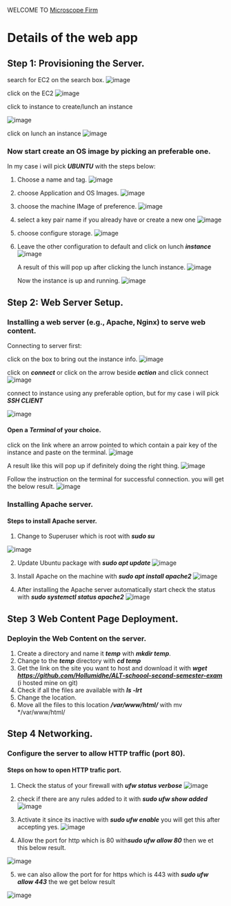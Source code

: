 WELCOME TO [Microscope Firm](http://51.21.150.27/)

# Details of the web app

## Step 1: Provisioning the Server.

search for EC2 on the search box.
![image](https://github.com/user-attachments/assets/47ecfa54-add9-4f66-a0fa-cca7a2c66677)

click on the EC2 
![image](https://github.com/user-attachments/assets/8a2fc3b6-8d99-4b79-a783-97802e6400db)

click to instance to create/lunch an instance

![image](https://github.com/user-attachments/assets/81cd9c1c-9795-42ff-bcab-09fb187fb79f)

click on lunch an instance 
![image](https://github.com/user-attachments/assets/3eaa9496-eefe-447e-b07b-0dcf7d6a1478)

### Now start create an OS image by picking an preferable one.
In my case i will pick ***UBUNTU*** with the steps below:

1. Choose a name and tag.
   ![image](https://github.com/user-attachments/assets/47cd9f85-121d-4d2f-a293-18383b7fd73b)

2. choose Application and OS Images.
  ![image](https://github.com/user-attachments/assets/81456476-dbbc-490a-93a6-75e0008fbaca)

3. choose the machine IMage of preference.
 ![image](https://github.com/user-attachments/assets/e6de7977-8bda-4957-aeec-7080181167d3)

4. select a key pair name if you already have or create a new one
 ![image](https://github.com/user-attachments/assets/3b64e574-101f-4254-b295-e8601bff3fbb)

5. choose configure storage.
   ![image](https://github.com/user-attachments/assets/399075e5-8b89-4777-8e9f-a07c260a033a)

6. Leave the other configuration to default and click on lunch ***instance***
   ![image](https://github.com/user-attachments/assets/e5534c48-f44c-42cd-8cea-116a3661be06)

   A result of this will pop up after clicking the lunch instance.
   ![image](https://github.com/user-attachments/assets/e0411a5c-cbd2-4c2c-9285-26b032104714)

   Now the instance is up and running.
   ![image](https://github.com/user-attachments/assets/15a45fe3-e3fb-4d88-8045-0d93c950e0b0)

  
## Step 2: Web Server Setup.
###  Installing a web server (e.g., Apache, Nginx) to serve web content.

Connecting to server first:

click on the box to bring out the instance info.
![image](https://github.com/user-attachments/assets/0a5fbd26-01d8-4f9d-9ef1-f93e9ef3442e)

click on ***connect*** or click on the arrow beside ***action*** and click connect
![image](https://github.com/user-attachments/assets/cf36b642-c1c5-4d76-805d-0f808e53b617)

connect to instance using any preferable option, but for my case i will pick ***SSH CLIENT***

![image](https://github.com/user-attachments/assets/2d570f83-4596-4d3e-852f-bf62990e4364)

#### Open a ***Terminal*** of your choice.

click on the link where an arrow pointed to which contain a pair key of the instance and paste on the terminal.
![image](https://github.com/user-attachments/assets/4a339deb-dd4e-4e2c-b5ec-2987195e0281)

A result like this will pop up if definitely doing the right thing.
![image](https://github.com/user-attachments/assets/463121da-2d9c-412f-832d-71ba1e84b90d)

Follow the instruction on the terminal for successful connection. you will get the below result.
![image](https://github.com/user-attachments/assets/1e028042-019a-4e37-8ed2-5a2a7cbc80d2)

### Installing Apache server.
#### Steps to install Apache server.
1. Change to Superuser which is root with ***sudo su***
   
![image](https://github.com/user-attachments/assets/34d2284e-eda6-4c6e-8dfe-4850ec4af7bc)

2. Update Ubuntu package with ***sudo apt update***
![image](https://github.com/user-attachments/assets/a653b80a-14b8-4ff2-b32e-b6128ffdf304)

3. Install Apache on the machine with ***sudo apt install apache2***
![image](https://github.com/user-attachments/assets/b93cb4be-1578-4e28-9876-0083ceb2567b)

4. After installing the Apache server automatically start check the status with ***sudo systemctl status apache2***
   ![image](https://github.com/user-attachments/assets/be5c5a1a-d03c-49e8-b074-96ec730b535c)

## Step 3 Web Content Page Deployment.
### Deployin the Web Content on the server.
1. Create a directory and name it ***temp*** with ***mkdir temp***.
2. Change to the ***temp*** directory with ***cd temp***
3. Get the link on the site you want to host and download it with ***wget https://github.com/Hollumidhe/ALT-schoool-second-semester-exam*** (i hosted mine on git)
4. Check if all the files are  available with ***ls -lrt***
5. Change the location.
6. Move all the files to this location ***/var/www/html/*** with mv */var/www/html/

## Step 4 Networking.
### Configure the server to allow HTTP traffic (port 80).
#### Steps on how to open HTTP trafic port.
1. Check the status of your firewall with ***ufw status verbose***
![image](https://github.com/user-attachments/assets/5aad338e-fa22-4df7-9844-5d5ef5653e66)

2. check if there are any rules added to it with ***sudo ufw show added***
![image](https://github.com/user-attachments/assets/c29c3d09-642d-4384-8f79-05836723fb63)

3. Activate it since its inactive with ***sudo ufw enable*** you will get this after accepting yes.
![image](https://github.com/user-attachments/assets/f0383a03-c79c-4917-af46-c3bc4f3ef6ce)

4. Allow the port for http which is 80 with***sudo ufw allow 80*** then we et this below result.

![image](https://github.com/user-attachments/assets/a41c4f4b-2e92-4caa-a0ce-2501cff86661)

5. we can also allow the port for for https which is 443 with ***sudo ufw allow 443*** the we get below result

![image](https://github.com/user-attachments/assets/7334c896-7b8e-41cb-af46-95729b81cebd)


















